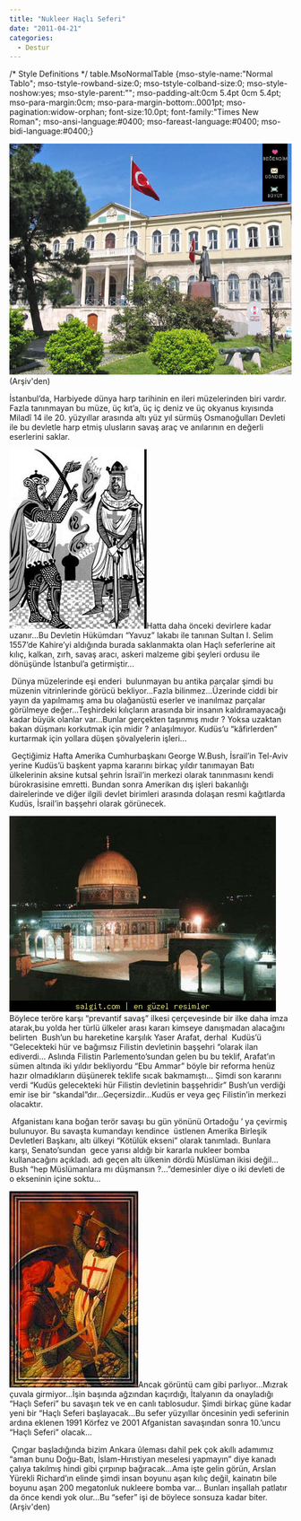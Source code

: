 ```yaml
---
title: "Nukleer Haçlı Seferi"
date: "2011-04-21"
categories: 
  - Destur
---
```


/\* Style Definitions \*/ table.MsoNormalTable {mso-style-name:"Normal Tablo"; mso-tstyle-rowband-size:0; mso-tstyle-colband-size:0; mso-style-noshow:yes; mso-style-parent:""; mso-padding-alt:0cm 5.4pt 0cm 5.4pt; mso-para-margin:0cm; mso-para-margin-bottom:.0001pt; mso-pagination:widow-orphan; font-size:10.0pt; font-family:"Times New Roman"; mso-ansi-language:#0400; mso-fareast-language:#0400; mso-bidi-language:#0400;}

[![fg1.jpg](../uploads/2011/04/fg1.jpg)](../uploads/2011/04/fg1.jpg "fg1.jpg") (Arşiv'den)

İstanbul’da, Harbiyede dünya harp tarihinin en ileri müzelerinden biri vardır. Fazla tanınmayan bu müze, üç kıt’a, üç iç deniz ve üç okyanus kıyısında Miladî 14 ile 20. yüzyıllar arasında altı yüz yıl sürmüş Osmanoğulları Devleti ile bu devletle harp etmiş ulusların savaş araç ve anılarının en değerli eserlerini saklar.

[![saladin.jpg](../uploads/2011/04/saladin.jpg)](../uploads/2011/04/saladin.jpg "saladin.jpg")Hatta daha önceki devirlere kadar uzanır...Bu Devletin Hükümdarı “Yavuz” lakabı ile tanınan Sultan I. Selim 1557’de Kahire’yi aldığında burada saklanmakta olan Haçlı seferlerine ait kılıç, kalkan, zırh, savaş aracı, askeri malzeme gibi şeyleri ordusu ile dönüşünde İstanbul’a getirmiştir...

 Dünya müzelerinde eşi enderi  bulunmayan bu antika parçalar şimdi bu müzenin vitrinlerinde görücü bekliyor...Fazla bilinmez...Üzerinde ciddi bir yayın da yapılmamış ama bu olağanüstü eserler ve inanılmaz parçalar görülmeye değer...Teşhirdeki kılıçların arasında bir insanın kaldıramayacağı kadar büyük olanlar var...Bunlar gerçekten taşınmış mıdır ? Yoksa uzaktan bakan düşmanı korkutmak için midir ? anlaşılmıyor. Kudüs’u “kâfirlerden” kurtarmak için yollara düşen şövalyelerin işleri...

 Geçtiğimiz Hafta Amerika Cumhurbaşkanı George W.Bush, İsrail’in Tel-Aviv yerine Kudüs’ü başkent yapma kararını birkaç yıldır tanımayan Batı ülkelerinin aksine kutsal şehrin İsrail’in merkezi olarak tanınmasını kendi bürokrasisine emretti. Bundan sonra Amerikan dış işleri bakanlığı dairelerinde ve diğer ilgili devlet birimleri arasında dolaşan resmi kağıtlarda Kudüs, İsrail’in başşehri olarak görünecek.

[![kudus_002.jpg](../uploads/2011/04/kudus_002.jpg)](../uploads/2011/04/kudus_002.jpg "kudus_002.jpg")Böylece teröre karşı “prevantif savaş” ilkesi çerçevesinde bir ilke daha imza atarak,bu yolda her türlü ülkeler arası kararı kimseye danışmadan alacağını belirten  Bush’un bu hareketine karşılık Yaser Arafat, derhal  Kudüs’ü “Gelecekteki hür ve bağımsız Filistin devletinin başşehri “olarak ilan ediverdi... Aslında Filistin Parlemento’sundan gelen bu bu teklif, Arafat’ın sümen altında iki yıldır bekliyordu “Ebu Ammar” böyle bir reforma henüz hazır olmadıkların düşünerek teklife sıcak bakmamıştı... Şimdi son kararını verdi “Kudüs gelecekteki hür Filistin devletinin başşehridir” Bush’un verdiği emir ise bir “skandal”dır...Geçersizdir...Kudüs er veya geç Filistin’in merkezi olacaktır.

 Afganistanı kana boğan terör savaşı bu gün yönünü Ortadoğu ’ ya çevirmiş bulunuyor. Bu savaşta kumandayı kendince  üstlenen Amerika Birleşik Devletleri Başkanı, altı ülkeyi “Kötülük ekseni” olarak tanımladı. Bunlara karşı, Senato’sundan  gece yarısı aldığı bir kararla nukleer bomba kullanacağını açıkladı. adı geçen altı ülkenin dördü Müslüman ikisi değil... Bush “hep Müslümanlara mı düşmansın ?...”demesinler diye o iki devleti de o ekseninin içine soktu...

[![hacli.jpg](../uploads/2011/04/hacli.jpg)](../uploads/2011/04/hacli.jpg "hacli.jpg")Ancak görüntü cam gibi parlıyor...Mızrak çuvala girmiyor...İşin başında ağzından kaçırdığı, İtalyanın da onayladığı “Haçlı Seferi” bu savaşın tek ve en canlı tablosudur. Şimdi birkaç güne kadar yeni bir “Haçlı Seferi başlayacak...Bu sefer yüzyıllar öncesinin yedi seferinin ardına eklenen 1991 Körfez ve 2001 Afganistan savaşından sonra 10.’uncu “Haçlı Seferi” olacak...

 Çıngar başladığında bizim Ankara ûleması dahil pek çok akıllı adamımız “aman bunu Doğu-Batı, İslam-Hırıstiyan meselesi yapmayın” diye kanadı çalıya takılmış hindi gibi çırpınıp bağıracak...Ama işte gelin görün, Arslan Yürekli Richard’ın elinde şimdi insan boyunu aşan kılıç değil, kainatın bile boyunu aşan 200 megatonluk nukleere bomba var... Bunları inşallah patlatır da önce kendi yok olur...Bu “sefer” işi de böylece sonsuza kadar biter.  (Arşiv'den)
